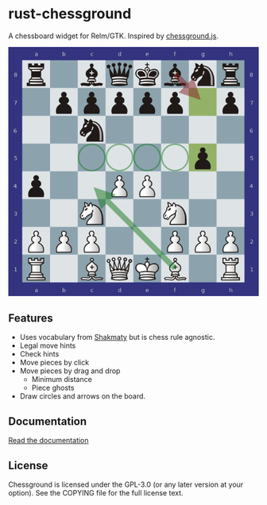 rust-chessground
================

A chessboard widget for Relm/GTK. Inspired by
[chessground.js](https://github.com/ornicar/chessground).

![Screenshot](/screenshot.png)

Features
--------

* Uses vocabulary from [Shakmaty](https://github.com/niklasf/shakmaty) but is
  chess rule agnostic.
* Legal move hints
* Check hints
* Move pieces by click
* Move pieces by drag and drop
  - Minimum distance
  - Piece ghosts
* Draw circles and arrows on the board.

Documentation
-------------

[Read the documentation](https://docs.rs/chessground)

License
-------

Chessground is licensed under the GPL-3.0 (or any later version at your
option). See the COPYING file for the full license text.
